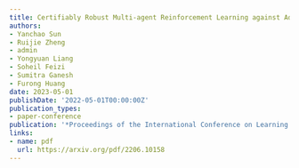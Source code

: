 ```yaml
---
title: Certifiably Robust Multi-agent Reinforcement Learning against Adversarial Communication
authors:
- Yanchao Sun
- Ruijie Zheng
- admin
- Yongyuan Liang
- Soheil Feizi
- Sumitra Ganesh
- Furong Huang
date: 2023-05-01
publishDate: '2022-05-01T00:00:00Z'
publication_types:
- paper-conference
publication: '*Proceedings of the International Conference on Learning Representations* (ICLR 2023)'
links:
- name: pdf
  url: https://arxiv.org/pdf/2206.10158
---
```


